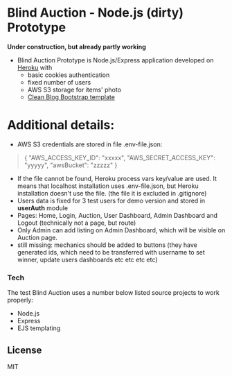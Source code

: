 # Blind Auction - Node.js (dirty) Prototype

**Under construction, but already partly working**
* Blind Auction Prototype is Node.js/Express application developed on [Heroku](https://lanzarote-test-1.herokuapp.com/) with 
  - basic cookies authentication
  - fixed number of users
  - AWS S3 storage for items' photo
  - [Clean Blog Bootstrap template](https://startbootstrap.com/theme/clean-blog) 

# Additional details:

  - AWS S3 credentials are stored in file .env-file.json:
  >{
    "AWS_ACCESS_KEY_ID": "xxxxx",
    "AWS_SECRET_ACCESS_KEY": "yyyyy",
    "awsBucket": "zzzzz"
> }

  - If the file cannot be found, Heroku process vars key/value are used. It means that localhost installation uses .env-file.json, but Heroku installation doesn't use the file. (the file it is excluded in .gitignore)
  - Users data is fixed for 3 test users for demo version and stored in **userAuth** module
  - Pages: Home, Login, Auction, User Dashboard, Admin Dashboard and Logout (technically not a page, but route)
  - Only Admin can add listing on Admin Dashboard, which will be visible on Auction page.
  - still missing: mechanics should be added to buttons (they have generated ids, which need to be transferred with username to set winner, update users dashboards etc etc etc etc)

### Tech

The test Blind Auction uses a number below listed source projects to work properly:

* Node.js
* Express 
* EJS templating

License
----

MIT